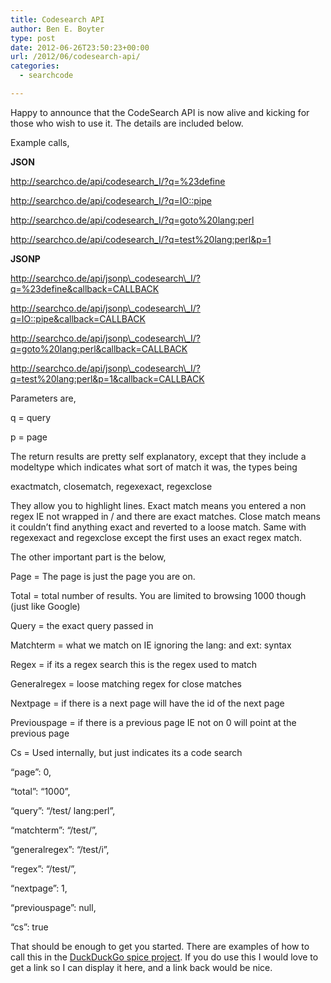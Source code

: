 ```yaml
---
title: Codesearch API
author: Ben E. Boyter
type: post
date: 2012-06-26T23:50:23+00:00
url: /2012/06/codesearch-api/
categories:
  - searchcode

---
```

Happy to announce that the CodeSearch API is now alive and kicking for those who wish to use it. The details are included below.

Example calls,

<b>JSON</b>

http://searchco.de/api/codesearch_I/?q=%23define
  
http://searchco.de/api/codesearch_I/?q=IO::pipe
  
http://searchco.de/api/codesearch_I/?q=goto%20lang:perl
  
http://searchco.de/api/codesearch_I/?q=test%20lang:perl&p=1

<b>JSONP</b>

http://searchco.de/api/jsonp\_codesearch\_I/?q=%23define&callback=CALLBACK
  
http://searchco.de/api/jsonp\_codesearch\_I/?q=IO::pipe&callback=CALLBACK
  
http://searchco.de/api/jsonp\_codesearch\_I/?q=goto%20lang:perl&callback=CALLBACK
  
http://searchco.de/api/jsonp\_codesearch\_I/?q=test%20lang:perl&p=1&callback=CALLBACK

Parameters are,

q = query
  
p = page

The return results are pretty self explanatory, except that they include a modeltype which indicates what sort of match it was, the types being

exactmatch, closematch, regexexact, regexclose

They allow you to highlight lines. Exact match means you entered a non regex IE not wrapped in / and there are exact matches. Close match means it couldn&#8217;t find anything exact and reverted to a loose match. Same with regexexact and regexclose except the first uses an exact regex match.

The other important part is the below,

Page = The page is just the page you are on.
  
Total = total number of results. You are limited to browsing 1000 though (just like Google)
  
Query = the exact query passed in
  
Matchterm = what we match on IE ignoring the lang: and ext: syntax
  
Regex = if its a regex search this is the regex used to match
  
Generalregex = loose matching regex for close matches
  
Nextpage = if there is a next page will have the id of the next page
  
Previouspage = if there is a previous page IE not on 0 will point at the previous page
  
Cs = Used internally, but just indicates its a code search

&#8220;page&#8221;: 0,
  
&#8220;total&#8221;: &#8220;1000&#8221;,
  
&#8220;query&#8221;: &#8220;/test/ lang:perl&#8221;,
  
&#8220;matchterm&#8221;: &#8220;/test/&#8221;,
  
&#8220;generalregex&#8221;: &#8220;/test/i&#8221;,
  
&#8220;regex&#8221;: &#8220;/test/&#8221;,
  
&#8220;nextpage&#8221;: 1,
  
&#8220;previouspage&#8221;: null,
  
&#8220;cs&#8221;: true

That should be enough to get you started. There are examples of how to call this in the <a href=&#8221;https://github.com/duckduckgo/zeroclickinfo-spice&#8221;>DuckDuckGo spice project</a>. If you do use this I would love to get a link so I can display it here, and a link back would be nice.